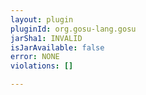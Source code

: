 ```yaml
---
layout: plugin
pluginId: org.gosu-lang.gosu
jarSha1: INVALID
isJarAvailable: false
error: NONE
violations: []

---
```


